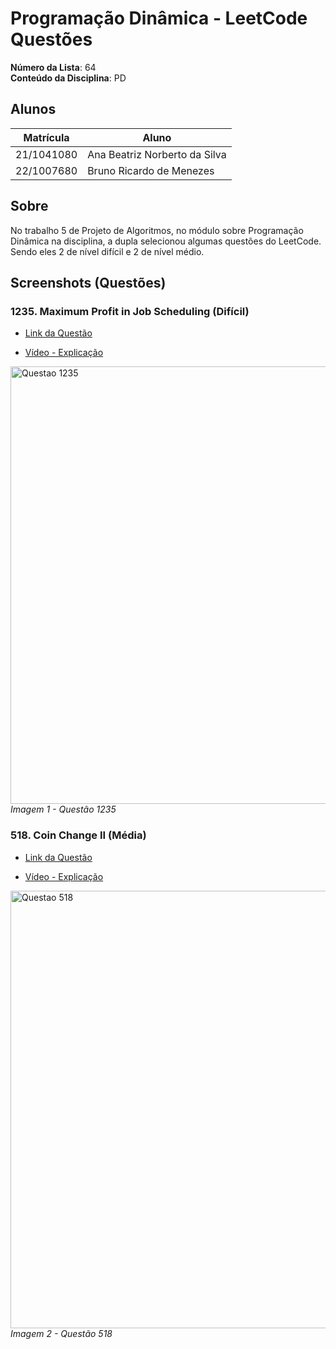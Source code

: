 # Programação Dinâmica - LeetCode Questões

**Número da Lista**: 64<br>
**Conteúdo da Disciplina**: PD<br>

## Alunos
|Matrícula | Aluno |
| -- | -- |
| 21/1041080  |  Ana Beatriz Norberto da Silva |
| 22/1007680  |  Bruno Ricardo de Menezes |

## Sobre 
No trabalho 5 de Projeto de Algoritmos, no módulo sobre Programação Dinâmica na disciplina, a dupla selecionou algumas questões do LeetCode. Sendo eles 2 de nível difícil e 2 de nível médio.

## Screenshots (Questões)

### 1235. Maximum Profit in Job Scheduling (Difícil)

- [Link da Questão](https://leetcode.com/problems/maximum-profit-in-job-scheduling/description/)

- [Vídeo - Explicação](https://youtu.be/zFKq2AndZaE)

<div align="left">
  <img src="https://github.com/user-attachments/assets/841a385f-29a6-487f-8fd2-e357fd327641" width="700" alt="Questao 1235">
  <br>
    <em>Imagem 1 - Questão 1235</em>

</div> 

### 518. Coin Change II (Média)

- [Link da Questão](https://leetcode.com/problems/coin-change-ii/description/)

- [Vídeo - Explicação](https://youtu.be/T73t9VYl1ZQ)

<div align="left">
  <img src="https://github.com/user-attachments/assets/32b615db-a14a-4f2f-86b0-c2729061c8a9" width="700" alt="Questao 518">
  <br>
    <em>Imagem 2 - Questão 518</em>

</div> 
